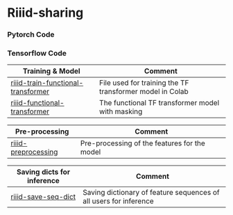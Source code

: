 # Riiid-sharing

### Pytorch Code

### Tensorflow Code
| Training & Model | Comment |
| ----- | ------  |
|[riiid-train-functional-transformer](tensorflow/riiid-train-functional-transformer.ipynb) | File used for training the TF transformer model in Colab |
|[riiid-functional-transformer](tensorflow/riiid-functional-transformer.ipynb) | The functional TF transformer model with masking |  

| Pre-processing | Comment | 
| -------------- | ------- |
| [riiid-preprocessing](tensorflow/riiid-preprocessing.ipynb) | Pre-processing of the features for the model |

| Saving dicts for inference | Comment | 
| -------------- | ------- |
| [riiid-save-seq-dict](tensorflow/riiid-save-seq-dict.ipynb) | Saving dictionary of feature sequences of all users for inference |

